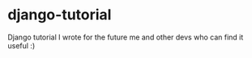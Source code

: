 # django-tutorial
Django tutorial I wrote for the future me and other devs who can find it useful :)
